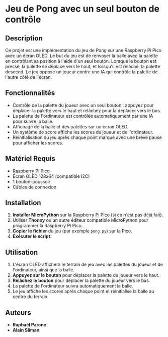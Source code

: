 # Jeu de Pong avec un seul bouton de contrôle

## Description

Ce projet est une implémentation du jeu de Pong sur une Raspberry Pi Pico avec un écran OLED. Le but du jeu est de renvoyer la balle avec la palette en contrôlant sa position à l'aide d'un seul bouton. Lorsque le bouton est pressé, la palette se déplace vers le haut, et lorsqu'il est relâché, la palette descend. Le jeu oppose un joueur contre une IA qui contrôle la palette de l'autre côté de l'écran.

## Fonctionnalités

- Contrôle de la palette du joueur avec un seul bouton : appuyez pour déplacer la palette vers le haut et relâchez pour la déplacer vers le bas.
- La palette de l'ordinateur est contrôlée automatiquement par une IA pour suivre la balle.
- Affichage de la balle et des palettes sur un écran OLED.
- Un système de score affiche les scores du joueur et de l'ordinateur.
- Réinitialisation du jeu après chaque point marqué avec une brève pause pour afficher les scores.

## Matériel Requis

- Raspberry Pi Pico
- Écran OLED 128x64 (compatible I2C)
- 1 bouton-poussoir
- Câbles de connexion

## Installation

1. **Installer MicroPython** sur la Raspberry Pi Pico (si ce n'est pas déjà fait).
2. Utiliser **Thonny** ou un autre éditeur compatible MicroPython pour programmer la Raspberry Pi Pico.
3. **Copier le fichier** du jeu (par exemple `pong.py`) sur la Pico.
4. **Exécuter le script**.

## Utilisation

1. L'écran OLED affichera le terrain de jeu avec les palettes du joueur et de l'ordinateur, ainsi que la balle.
2. **Appuyez sur le bouton** pour déplacer la palette du joueur vers le haut.
3. **Relâchez le bouton** pour déplacer la palette du joueur vers le bas.
4. La palette de l'ordinateur suivra automatiquement la balle.
5. Le jeu affiche les scores après chaque point et réinitialise la balle au centre du terrain.

## Auteurs

- **Raphaël Parone**
- **Alain Sliman**

